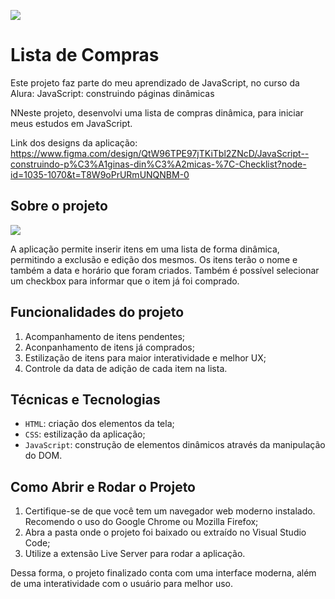 ![](https://imgur.com/C8TfWXc.png)

# Lista de Compras

Este projeto faz parte do meu aprendizado de JavaScript, no curso da Alura: JavaScript: construindo páginas dinâmicas 

NNeste projeto, desenvolvi uma lista de compras dinâmica, para iniciar meus estudos em JavaScript.

Link dos designs da aplicação: https://www.figma.com/design/QtW96TPE97jTKiTbl2ZNcD/JavaScript--construindo-p%C3%A1ginas-din%C3%A2micas-%7C-Checklist?node-id=1035-1070&t=T8W9oPrURmUNQNBM-0

## Sobre o projeto

![](https://imgur.com/isPj7Xf.gif)

A aplicação permite inserir itens em uma lista de forma dinâmica, permitindo a exclusão e edição dos mesmos. Os itens terão o nome e também a data e horário que foram criados. Também é possível selecionar um checkbox para informar que o item já foi comprado.

## Funcionalidades do projeto

1. Acompanhamento de itens pendentes;
2. Aconpanhamento de itens já comprados;
3. Estilização de itens para maior interatividade e melhor UX;
4. Controle da data de adição de cada item na lista.

## Técnicas e Tecnologias

- `HTML`: criação dos elementos da tela;
- `CSS`: estilização da aplicação;
- `JavaScript`: construção de elementos dinâmicos através da manipulação do DOM.

## Como Abrir e Rodar o Projeto

1. Certifique-se de que você tem um navegador web moderno instalado. Recomendo o uso do Google Chrome ou Mozilla Firefox;
2. Abra a pasta onde o projeto foi baixado ou extraído no Visual Studio Code;
3. Utilize a extensão Live Server para rodar a aplicação.

Dessa forma, o projeto finalizado conta com uma interface moderna, além de uma interatividade com o usuário para melhor uso.
